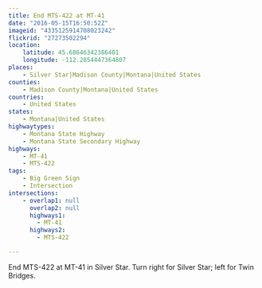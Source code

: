```yaml
---
title: End MTS-422 at MT-41
date: "2016-05-15T16:50:52Z"
imageid: "4335125914708023242"
flickrid: "27273502294"
location:
    latitude: 45.68646342386401
    longitude: -112.2854447364807
places:
    - Silver Star|Madison County|Montana|United States
counties:
    - Madison County|Montana|United States
countries:
    - United States
states:
    - Montana|United States
highwaytypes:
    - Montana State Highway
    - Montana State Secondary Highway
highways:
    - MT-41
    - MTS-422
tags:
    - Big Green Sign
    - Intersection
intersections:
    - overlap1: null
      overlap2: null
      highways1:
        - MT-41
      highways2:
        - MTS-422

---
```

End MTS-422 at MT-41 in Silver Star.  Turn right for Silver Star; left for Twin Bridges.